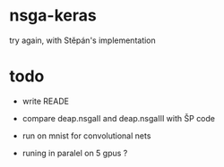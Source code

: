 # nsga-keras
try again, with Stěpán's implementation


# todo

+ write READE

+ compare deap.nsgaII and deap.nsgaIII with ŠP code

+ run on mnist for convolutional nets 

+ runing in paralel on 5 gpus ?